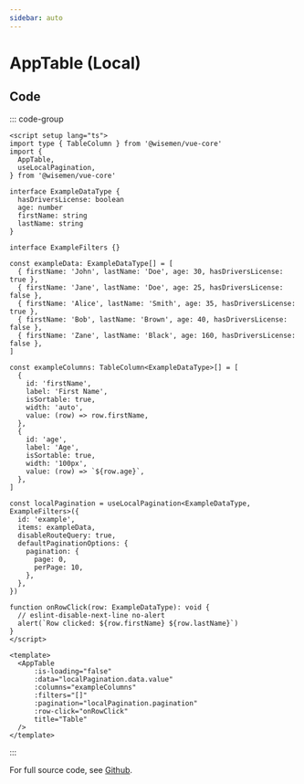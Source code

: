 ```yaml
---
sidebar: auto
---
```



# AppTable (Local)
<script setup>
import AppTableLocalPlayground from './AppTableLocalPlayground.vue'
</script>

<AppTableLocalPlayground />

## Code

::: code-group
```vue [Usage]
<script setup lang="ts">
import type { TableColumn } from '@wisemen/vue-core'
import {
  AppTable,
  useLocalPagination,
} from '@wisemen/vue-core'
  
interface ExampleDataType {
  hasDriversLicense: boolean
  age: number
  firstName: string
  lastName: string
}

interface ExampleFilters {}

const exampleData: ExampleDataType[] = [
  { firstName: 'John', lastName: 'Doe', age: 30, hasDriversLicense: true },
  { firstName: 'Jane', lastName: 'Doe', age: 25, hasDriversLicense: false },
  { firstName: 'Alice', lastName: 'Smith', age: 35, hasDriversLicense: true },
  { firstName: 'Bob', lastName: 'Brown', age: 40, hasDriversLicense: false },
  { firstName: 'Zane', lastName: 'Black', age: 160, hasDriversLicense: false },
]

const exampleColumns: TableColumn<ExampleDataType>[] = [
  {
    id: 'firstName',
    label: 'First Name',
    isSortable: true,
    width: 'auto',
    value: (row) => row.firstName,
  },
  {
    id: 'age',
    label: 'Age',
    isSortable: true,
    width: '100px',
    value: (row) => `${row.age}`,
  },
]

const localPagination = useLocalPagination<ExampleDataType, ExampleFilters>({
  id: 'example',
  items: exampleData,
  disableRouteQuery: true,
  defaultPaginationOptions: {
    pagination: {
      page: 0,
      perPage: 10,
    },
  },
})

function onRowClick(row: ExampleDataType): void {
  // eslint-disable-next-line no-alert
  alert(`Row clicked: ${row.firstName} ${row.lastName}`)
}
</script>

<template>
  <AppTable 
      :is-loading="false" 
      :data="localPagination.data.value" 
      :columns="exampleColumns"
      :filters="[]"
      :pagination="localPagination.pagination"
      :row-click="onRowClick"
      title="Table"
  />
</template>
```
:::

For full source code, see [Github](https://github.com/wisemen-digital/vue-core/blob/main/packages/components/src/components/table/AppTable.vue).
